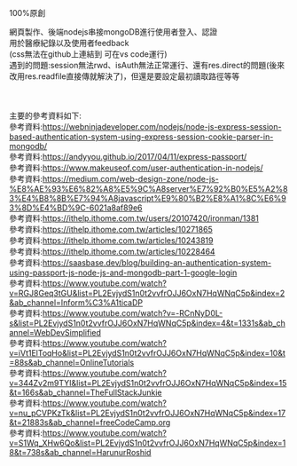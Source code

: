 100%原創  

網頁製作、後端nodejs串接mongoDB進行使用者登入、認證    
用於醫療紀錄以及使用者feedback  
(css無法在github上連結到 可在vs code運行)  
遇到的問題:session無法rwd、isAuth無法正常運行、還有res.direct的問題(後來改用res.readfile直接傳就解決了)，但還是要設定最初讀取路徑等等  
<br>
<br>
<br>
主要的參考資料如下:  
參考資料:https://webninjadeveloper.com/nodejs/node-js-express-session-based-authentication-system-using-express-session-cookie-parser-in-mongodb/  <br>
參考資料:https://andyyou.github.io/2017/04/11/express-passport/  <br>
參考資料:https://www.makeuseof.com/user-authentication-in-nodejs/  <br>
參考資料:https://medium.com/web-design-zone/node-js-%E8%AE%93%E6%82%A8%E5%9C%A8server%E7%92%B0%E5%A2%83%E4%B8%8B%E7%94%A8javascript%E9%80%B2%E8%A1%8C%E6%93%8D%E4%BD%9C-6021a8af89e6  <br>
參考資料:https://ithelp.ithome.com.tw/users/20107420/ironman/1381  <br>
參考資料:https://ithelp.ithome.com.tw/articles/10271865  <br>
參考資料:https://ithelp.ithome.com.tw/articles/10243819  <br>
參考資料:https://ithelp.ithome.com.tw/articles/10228464  <br>
參考資料:https://saasbase.dev/blog/building-an-authentication-system-using-passport-js-node-js-and-mongodb-part-1-google-login  <br>
參考資料:https://www.youtube.com/watch?v=RGJ8Geq3tGU&list=PL2EvjydS1n0t2vvfrOJJ6OxN7HqWNqC5p&index=2&ab_channel=Inform%C3%A1ticaDP  <br>
參考資料:https://www.youtube.com/watch?v=-RCnNyD0L-s&list=PL2EvjydS1n0t2vvfrOJJ6OxN7HqWNqC5p&index=4&t=1331s&ab_channel=WebDevSimplified  <br>
參考資料:https://www.youtube.com/watch?v=iVt1ElToqHo&list=PL2EvjydS1n0t2vvfrOJJ6OxN7HqWNqC5p&index=10&t=88s&ab_channel=OnlineTutorials  <br>
參考資料:https://www.youtube.com/watch?v=344Zv2m9TYI&list=PL2EvjydS1n0t2vvfrOJJ6OxN7HqWNqC5p&index=15&t=166s&ab_channel=TheFullStackJunkie  <br>
參考資料:https://www.youtube.com/watch?v=nu_pCVPKzTk&list=PL2EvjydS1n0t2vvfrOJJ6OxN7HqWNqC5p&index=17&t=21883s&ab_channel=freeCodeCamp.org  <br>
參考資料:https://www.youtube.com/watch?v=S1Wq_XHw6Qo&list=PL2EvjydS1n0t2vvfrOJJ6OxN7HqWNqC5p&index=18&t=738s&ab_channel=HarunurRoshid  <br>
